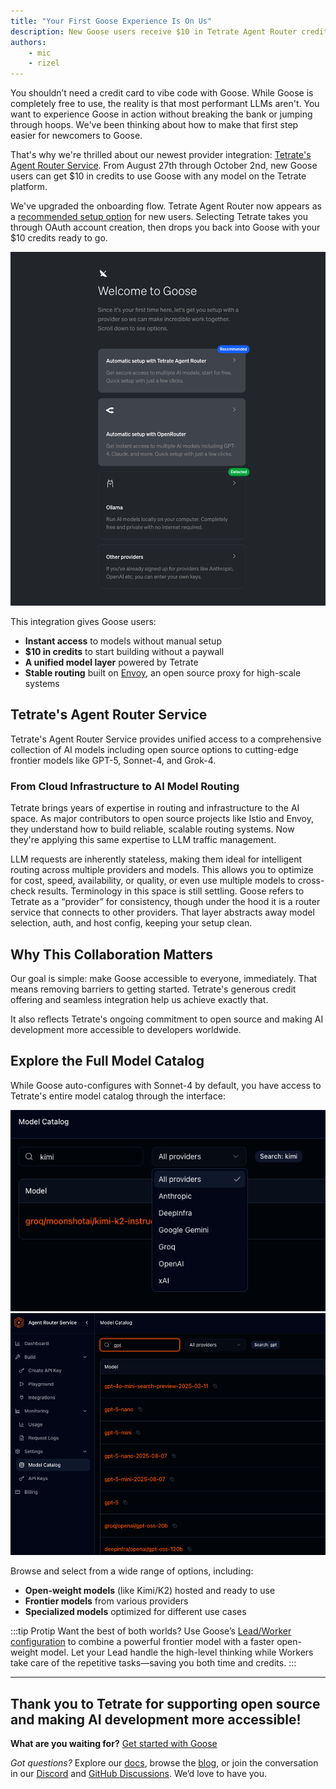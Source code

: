 ```yaml
---
title: "Your First Goose Experience Is On Us"
description: New Goose users receive $10 in Tetrate Agent Router credits for instant access to multiple models including GPT-5 and Sonnet-4.
authors: 
    - mic
    - rizel
---
```


 You shouldn’t need a credit card to vibe code with Goose. While Goose is completely free to use, the reality is that most performant LLMs aren't. You want to experience Goose in action without breaking the bank or jumping through hoops. We've been thinking about how to make that first step easier for newcomers to Goose.

That's why we're thrilled about our newest provider integration: [Tetrate's Agent Router Service](https://router.tetrate.ai). From August 27th through October 2nd, new Goose users can get $10 in credits to use Goose with any model on the Tetrate platform.

<!--truncate-->

We've upgraded the onboarding flow. Tetrate Agent Router now appears as a [recommended setup option](https://block.github.io/goose/docs/getting-started/installation#set-llm-provider) for new users. Selecting Tetrate takes you through OAuth account creation, then drops you back into Goose with your $10 credits ready to go.

![fresh install](welcome.png)


This integration gives Goose users:
* **Instant access** to models without manual setup
* **$10 in credits** to start building without a paywall
* **A unified model layer** powered by Tetrate
* **Stable routing** built on [Envoy](https://www.envoyproxy.io/), an open source proxy for high-scale systems


## Tetrate's Agent Router Service

Tetrate's Agent Router Service provides unified access to a comprehensive collection of AI models including open source options to cutting-edge frontier models like GPT-5, Sonnet-4, and Grok-4.

### From Cloud Infrastructure to AI Model Routing

Tetrate brings years of expertise in routing and infrastructure to the AI space. As major contributors to open source projects like Istio and Envoy, they understand how to build reliable, scalable routing systems. Now they're applying this same expertise to LLM traffic management.

LLM requests are inherently stateless, making them ideal for intelligent routing across multiple providers and models. This allows you to optimize for cost, speed, availability, or quality, or even use multiple models to cross-check results. Terminology in this space is still settling. Goose refers to Tetrate as a “provider” for consistency, though under the hood it is a router service that connects to other providers. That layer abstracts away model selection, auth, and host config, keeping your setup clean.

## Why This Collaboration Matters

Our goal is simple: make Goose accessible to everyone, immediately. That means removing barriers to getting started. Tetrate's generous credit offering and seamless integration help us achieve exactly that.

It also reflects Tetrate's ongoing commitment to open source and making AI development more accessible to developers worldwide.

## Explore the Full Model Catalog

While Goose auto-configures with Sonnet-4 by default, you have access to Tetrate's entire model catalog through the interface:

![providers](providers.png)
![gpt5](gpt5.png)

Browse and select from a wide range of options, including:
- **Open-weight models** (like Kimi/K2) hosted and ready to use
- **Frontier models** from various providers
- **Specialized models** optimized for different use cases

:::tip Protip 
 Want the best of both worlds? Use Goose’s [Lead/Worker configuration](https://block.github.io/goose/docs/tutorials/lead-worker) to combine a powerful frontier model with a faster open-weight model. Let your Lead handle the high-level thinking while Workers take care of the repetitive tasks—saving you both time and credits.
:::

---

Thank you to Tetrate for supporting open source and making AI development more accessible!
---

**What are you waiting for?** [Get started with Goose](/)

*Got questions?* Explore our [docs](/documentation/docs/), browse the [blog](/documentation/blog), or join the conversation in our [Discord](https://discord.gg/block-opensource) and [GitHub Discussions](https://github.com/block/goose/discussions). We’d love to have you.

<head>
  <meta property="og:title" content="Your First Goose Experience Is On Us" />
  <meta property="og:type" content="article" />
  <meta property="og:url" content="https://block.github.io/goose/blog/2025/08/25/get-started-for-free-with-tetrate" />
  <meta property="og:description" content="New Goose users receive $10 in Tetrate Agent Router credits for instant access to multiple models including GPT-5 and Sonnet-4." />
  <meta name="twitter:card" content="summary_large_image" />
  <meta property="twitter:domain" content="block.github.io/goose" />
  <meta name="twitter:title" content="Your First Goose Experience Is On Us" />
  <meta name="twitter:description" content="New Goose users receive $10 in Tetrate Agent Router credits for instant access to multiple models including GPT-5 and Sonnet-4" />
</head>
